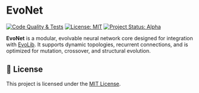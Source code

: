 # EvoNet
[![Code Quality & Tests](https://github.com/EvoLib/evo-net/actions/workflows/ci.yml/badge.svg)](https://github.com/EvoLib/evo-net/actions/workflows/ci.yml)
[![License: MIT](https://img.shields.io/badge/license-MIT-green.svg)](LICENSE)
[![Project Status: Alpha](https://img.shields.io/badge/status-alpha-orange.svg)](https://github.com/EvoLib/evo-net)

**EvoNet** is a modular, evolvable neural network core designed for integration with [EvoLib](https://github.com/EvoLib/evo-lib).
It supports dynamic topologies, recurrent connections, and is optimized for mutation, crossover, and structural evolution.

## 🪪 License

This project is licensed under the [MIT License](https://github.com/EvoLib/evo-net/tree/main/LICENSE).

